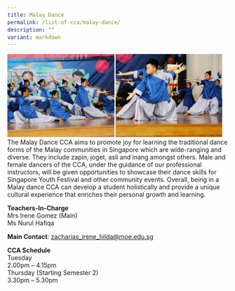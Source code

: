 ```yaml
---
title: Malay Dance
permalink: /list-of-cca/malay-dance/
description: ""
variant: markdown
---
```

![](/images/CCAs/2023_cca_malay_dance.gif)
The Malay Dance CCA aims to promote joy for learning the traditional dance forms of the Malay communities in Singapore which are wide-ranging and diverse. They include&nbsp;zapin,&nbsp;joget,&nbsp;asli&nbsp;and&nbsp;inang amongst others. Male and female dancers of the CCA, under the guidance of our professional instructors, will be given opportunities to showcase their dance skills for Singapore Youth Festival and other community events. Overall, being in a Malay dance CCA can develop a student holistically and provide a unique cultural experience that enriches their personal growth and learning.

**Teachers-In-Charge**
<br>Mrs Irene Gomez (Main)
<br>Ms Nurul Hafiqa

**Main Contact**: zacharias_irene_hilda@moe.edu.sg

**CCA Schedule**
<br>Tuesday
<br>2.00pm – 4.15pm
<br>Thursday (Starting Semester 2)
<br>3.30pm – 5.30pm